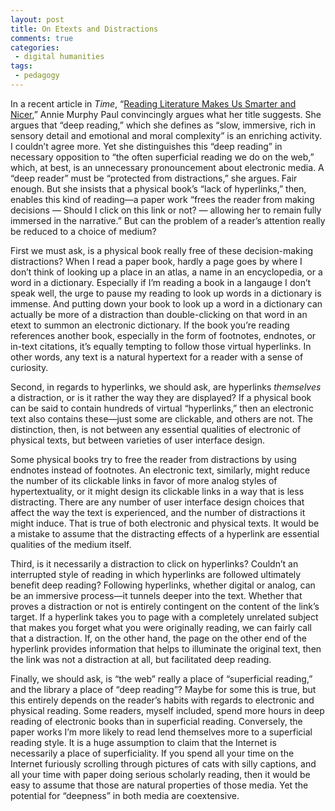 ```yaml
---
layout: post
title: On Etexts and Distractions
comments: true
categories: 
 - digital humanities
tags: 
 - pedagogy
---
```


In a recent article in _Time_, “[Reading Literature Makes Us Smarter and Nicer](http://ideas.time.com/2013/06/03/why-we-should-read-literature/),” Annie Murphy Paul convincingly argues what her title suggests. She argues that “deep reading,” which she defines as “slow, immersive, rich in sensory detail and emotional and moral complexity” is an enriching activity. I couldn’t agree more. Yet she distinguishes this “deep reading” in necessary opposition to “the often superficial reading we do on the web,” which, at best, is an unnecessary pronouncement about electronic media. A “deep reader” must be “protected from distractions,” she argues. Fair enough. But she insists that a physical book’s “lack of hyperlinks,” then, enables this kind of reading—a paper work “frees the reader from making decisions — Should I click on this link or not? — allowing her to remain fully immersed in the narrative.” But can the problem of a reader’s attention really be reduced to a choice of medium? 
<!--more-->
First we must ask, is a physical book really free of these decision-making distractions? When I read a paper book, hardly a page goes by where I don’t think of looking up a place in an atlas, a name in an encyclopedia, or a word in a dictionary. Especially if I’m reading a book in a langauge I don’t speak well, the urge to pause my reading to look up words in a dictionary is immense. And putting down your book to look up a word in a dictionary can actually be more of a distraction than double-clicking on that word in an etext to summon an electronic dictionary. If the book you’re reading references another book, especially in the form of footnotes, endnotes, or in-text citations, it’s equally tempting to follow those virtual hyperlinks. In other words, any text is a natural hypertext for a reader with a sense of curiosity.

Second, in regards to hyperlinks, we should ask, are hyperlinks _themselves_ a distraction, or is it rather the way they are displayed? If a physical book can be said to contain hundreds of virtual “hyperlinks,” then an electronic text also contains these—just some are clickable, and others are not. The distinction, then, is not between any essential qualities of electronic of physical texts, but between varieties of user interface design. 

Some physical books try to free the reader from distractions by using endnotes instead of footnotes. An electronic text, similarly, might reduce the number of its clickable links in favor of more analog styles of hypertextuality, or it might design its clickable links in a way that is less distracting. There are any number of user interface design choices that affect the way the text is experienced, and the number of distractions it might induce. That is true of both electronic and physical texts. It would be a mistake to assume that the distracting effects of a hyperlink are essential qualities of the medium itself. 

Third, is it necessarily a distraction to click on hyperlinks? Couldn’t an interrupted style of reading in which hyperlinks are followed ultimately benefit deep reading? Following hyperlinks, whether digital or analog, can be an immersive process—it tunnels deeper into the text. Whether that proves a distraction or not is entirely contingent on the content of the link’s target. If a hyperlink takes you to page with a completely unrelated subject that makes you forget what you were originally reading, we can fairly call that a distraction. If, on the other hand, the page on the other end of the hyperlink provides information that helps to illuminate the original text, then the link was not a distraction at all, but facilitated deep reading. 

Finally, we should ask, is “the web” really a place of “superficial reading,” and the library a place of “deep reading”? Maybe for some this is true, but this entirely depends on the reader’s habits with regards to electronic and physical reading. Some readers, myself included, spend more hours in deep reading of electronic books than in superficial reading. Conversely, the paper works I’m more likely to read lend themselves more to a superficial reading style. It is a huge assumption to claim that the Internet is necessarily a place of superficiality. If you spend all your time on the Internet furiously scrolling through pictures of cats with silly captions, and all your time with paper doing serious scholarly reading, then it would be easy to assume that those are natural properties of those media. Yet the potential for “deepness” in both media are coextensive. 
